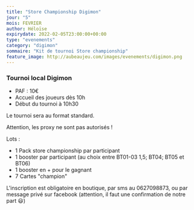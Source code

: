 ```yaml
---
title: "Store Championship Digimon"
jour: "5"
mois: FEVRIER
author: Héloïse
expirydate: 2022-02-05T23:00:00+00:00
type: "evenements"
category: "digimon"
sommaire: "Kit de tournoi Store championship"
feature_image: http://aubeaujeu.com/images/evenements/digimon.png
---
```

### Tournoi local Digimon


* PAF : 10€
* Accueil des joueurs dès 10h
* Début du tournoi à 10h30

Le tournoi sera au format standard.

Attention, les proxy ne sont pas autorisés !

Lots :
* 1 Pack store championship par participant
* 1 booster par participant (au choix entre BT01-03 1,5; BT04; BT05 et BT06)
* 1 booster en + pour le gagnant
* 7 Cartes "champion"

L'inscription est obligatoire en boutique, par sms au 0627098873, ou par message privé sur facebook (attention, il faut une confirmation de notre part 😃)
